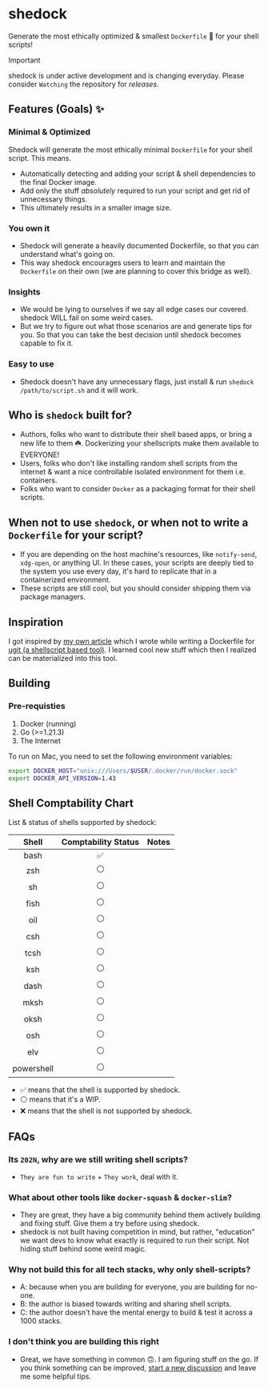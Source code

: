 # shedock

Generate the most ethically optimized & smallest `Dockerfile` 🐳 for your shell scripts!

> [!IMPORTANT]
> shedock is under active development and is changing everyday. Please consider `Watching` the repository for _releases_.


## Features (Goals) ✨

### Minimal & Optimized

Shedock will generate the most ethically minimal `Dockerfile` for your shell script. This means.

- Automatically detecting and adding your script & shell dependencies to the final Docker image.
- Add only the stuff _absolutely_ required to run your script and get rid of unnecessary things.
- This ultimately results in a smaller image size.

### You own it

- Shedock will generate a heavily documented Dockerfile, so that you can understand what's going on.
- This way shedock encourages users to learn and maintain the `Dockerfile` on their own (we are planning to cover this bridge as well).

### Insights

- We would be lying to ourselves if we say all edge cases our covered. shedock WILL fail on some weird cases.
- But we try to figure out what those scenarios are and generate tips for you. So that you can take the best decision until shedock becomes capable to fix it.

### Easy to use

- Shedock doesn't have any unnecessary flags, just install & run `shedock /path/to/script.sh` and it will work.

## Who is `shedock` built for?

- Authors, folks who want to distribute their shell based apps, or bring a new life to them ☘️. Dockerizing your shellscripts make them available to EVERYONE!
- Users, folks who don't like installing random shell scripts from the internet & want a nice controllable isolated environment for them i.e. containers.
- Folks who want to consider `Docker` as a packaging format for their shell scripts.

## When not to use `shedock`, or when not to write a `Dockerfile` for your script?

- If you are depending on the host machine's resources, like `notify-send`, `xdg-open`, or anything UI. In these cases, your scripts are deeply tied to the system you use every day, it's hard to replicate that in a containerized environment.
- These scripts are still cool, but you should consider shipping them via package managers.

## Inspiration

I got inspired by [my own article]() which I wrote while writing a Dockerfile for [ugit (a shellscript based tool)](https://github.com/Bhupesh-V/ugit). I learned cool new stuff which then I realized can be materialized into this tool.


## Building

### Pre-requisties

1. Docker (running)
2. Go (>=1.21.3)
3. The Internet

To run on Mac, you need to set the following environment variables:

```bash
export DOCKER_HOST="unix:///Users/$USER/.docker/run/docker.sock"
export DOCKER_API_VERSION=1.43
```

## Shell Comptability Chart

List & status of shells supported by shedock:


|   Shell    | Comptability Status | Notes |
| :--------: | :-----------------: | ----- |
|    bash    |          ✅          |       |
|    zsh     |          ⚪️          |       |
|     sh     |          ⚪️          |       |
|    fish    |          ⚪️          |       |
|    oil     |          ⚪️          |       |
|    csh     |          ⚪️          |       |
|    tcsh    |          ⚪️          |       |
|    ksh     |          ⚪️          |       |
|    dash    |          ⚪️          |       |
|    mksh    |          ⚪️          |       |
|    oksh    |          ⚪️          |       |
|    osh     |          ⚪️          |       |
|    elv     |          ⚪️          |       |
| powershell |          ⚪️          |       |


- ✅ means that the shell is supported by shedock.
- ⚪️ means that it's a WIP.
- ❌ means that the shell is not supported by shedock.

## FAQs

### Its `202N`, why are we still writing shell scripts?

- `They are fun to write` + `They work`, deal with it.

### What about other tools like `docker-squash` & `docker-slim`?

- They are great, they have a big community behind them actively building and fixing stuff. Give them a try before using shedock.
- shedock is not built having competition in mind, but rather, "education" we want devs to know what exactly is required to run their script. Not hiding stuff behind some weird magic.

### Why not build this for all tech stacks, why only shell-scripts?

- A: because when you are building for everyone, you are building for no-one.
- B: the author is biased towards writing and sharing shell scripts.
- C: the author doesn't have the mental energy to build & test it across a 1000 stacks.

### I don't think you are building this right

- Great, we have something in common 🙃. I am figuring stuff on the go. If you think something can be improved, [start a new discussion](https://github.com/shedock/shedock/discussions) and leave me some helpful tips.
